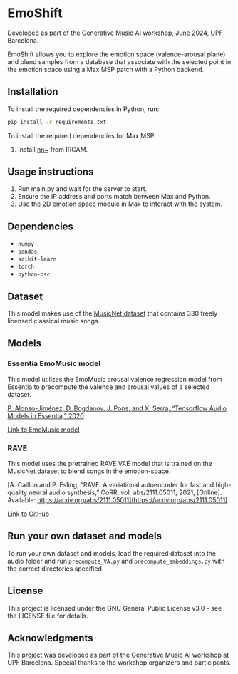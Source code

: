 # EmoShift

Developed as part of the Generative Music AI workshop, June 2024, UPF Barcelona.

EmoShift allows you to explore the emotion space (valence-arousal plane) and blend samples from a database that associate with the selected point in the emotion space using a Max MSP patch with a Python backend.

## Installation

To install the required dependencies in Python, run:

```sh
pip install -r requirements.txt
```

To install the required dependencies for Max MSP:

1. Install [nn~](https://github.com/acids-ircam/nn_tilde) from IRCAM.

## Usage instructions

1. Run main.py and wait for the server to start.
2. Ensure the IP address and ports match between Max and Python.
3. Use the 2D emotion space module in Max to interact with the system.

## Dependencies

* `numpy`
* `pandas`
* `scikit-learn`
* `torch`
* `python-osc`
  
## Dataset

This model makes use of the [MusicNet dataset](https://www.kaggle.com/datasets/imsparsh/musicnet-dataset) that contains 330 freely licensed classical music songs.

## Models

### Essentia EmoMusic model
This model utilizes the EmoMusic arousal valence regression model from Essentia to precompute the valence and arousal values of a selected dataset.

[P. Alonso-Jiménez, D. Bogdanov, J. Pons, and X. Serra, “Tensorflow Audio Models in Essentia,” 2020](https://arxiv.org/abs/2003.07393)

[Link to EmoMusic model](https://essentia.upf.edu/models.html#arousal-valence-emomusic)

### RAVE 

This model uses the pretrained RAVE VAE model that is trained on the MusicNet dataset to blend songs in the emotion-space.

[A. Caillon and P. Esling, “RAVE: A variational autoencoder for fast and high-quality neural audio synthesis,” CoRR, vol. abs/2111.05011, 2021, [Online]. Available: https://arxiv.org/abs/2111.05011](https://arxiv.org/abs/2111.05011)

[Link to GitHub](https://github.com/acids-ircam/RAVE)

## Run your own dataset and models

To run your own dataset and models, load the required dataset into the audio folder and run `precompute_VA.py` and `precompute_embeddings.py` with the correct directories specified.
## License

This project is licensed under the GNU General Public License v3.0 - see the LICENSE file for details.

## Acknowledgments

This project was developed as part of the Generative Music AI workshop at UPF Barcelona. Special thanks to the workshop organizers and participants.
